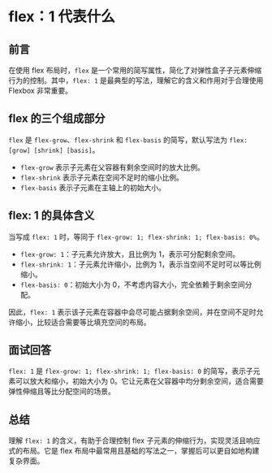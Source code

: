 # **flex：1 代表什么**

## 前言

在使用 flex 布局时，`flex` 是一个常用的简写属性，简化了对弹性盒子子元素伸缩行为的控制。其中，`flex: 1` 是最典型的写法，理解它的含义和作用对于合理使用 Flexbox 非常重要。

## flex 的三个组成部分

`flex` 是 `flex-grow`、`flex-shrink` 和 `flex-basis` 的简写，默认写法为 `flex: [grow] [shrink] [basis]`。

- `flex-grow` 表示子元素在父容器有剩余空间时的放大比例。
- `flex-shrink` 表示子元素在空间不足时的缩小比例。
- `flex-basis` 表示子元素在主轴上的初始大小。

## flex: 1 的具体含义

当写成 `flex: 1` 时，等同于 `flex-grow: 1; flex-shrink: 1; flex-basis: 0%`。

- `flex-grow: 1`：子元素允许放大，且比例为 1，表示可分配剩余空间。
- `flex-shrink: 1`：子元素允许缩小，比例为 1，表示当空间不足时可以等比例缩小。
- `flex-basis: 0`：初始大小为 0，不考虑内容大小，完全依赖于剩余空间分配。

因此，`flex: 1` 表示该子元素在容器中会尽可能占据剩余空间，并在空间不足时允许缩小，比较适合需要等比填充空间的布局。

## 面试回答

`flex: 1` 是 `flex-grow: 1; flex-shrink: 1; flex-basis: 0` 的简写，表示子元素可以放大和缩小，初始大小为 0。它让元素在父容器中均分剩余空间，适合需要弹性伸缩且等比分配空间的场景。

## 总结

理解 `flex: 1` 的含义，有助于合理控制 flex 子元素的伸缩行为，实现灵活且响应式的布局。它是 flex 布局中最常用且基础的写法之一，掌握后可以更自如地构建复杂界面。